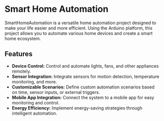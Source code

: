 # Smart Home Automation

SmartHomeAutomation is a versatile home automation project designed to make your life easier and more efficient. Using the Arduino platform, this project allows you to automate various home devices and create a smart home ecosystem.

## Features

- **Device Control:** Control and automate lights, fans, and other appliances remotely.
- **Sensor Integration:** Integrate sensors for motion detection, temperature monitoring, and more.
- **Customizable Scenarios:** Define custom automation scenarios based on time, sensor inputs, or external triggers.
- **Mobile App Integration:** Connect the system to a mobile app for easy monitoring and control.
- **Energy Efficiency:** Implement energy-saving strategies through intelligent automation.
